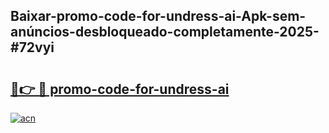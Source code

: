 ## Baixar-promo-code-for-undress-ai-Apk-sem-anúncios-desbloqueado-completamente-2025-#72vyi

# <h2><a href="https://ainizakaria.my?title=promo-code-for-undress-ai&ref=22M">🔗👉 🔴 promo-code-for-undress-ai</a></h2>

[![acn](https://github.com/user-attachments/assets/0f9c940e-d8b0-45ae-aac7-cd30a18b3e1c)](https://ainizakaria.my?title=promo-code-for-undress-ai&ref=22M)

